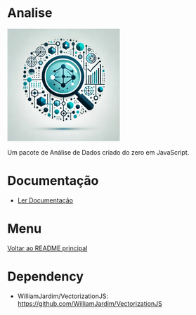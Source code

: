 # Analise
![Logo do projeto](../imagens/icon256x256.png)

Um pacote de Análise de Dados criado do zero em JavaScript. 

# Documentação
- [Ler Documentação](./docs/main.md)

# Menu
[Voltar ao README principal](../README.md)

# Dependency
  - WilliamJardim/VectorizationJS: https://github.com/WilliamJardim/VectorizationJS